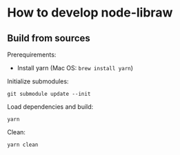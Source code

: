 How to develop node-libraw
==========================


Build from sources
------------------

Prerequirements:

  - Install yarn (Mac OS: `brew install yarn`)

Initialize submodules:

    git submodule update --init

Load dependencies and build:

    yarn

Clean:

    yarn clean
